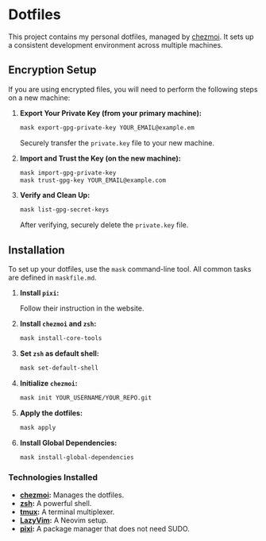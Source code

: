 # Dotfiles

This project contains my personal dotfiles, managed by [chezmoi](httpss://www.chezmoi.io/).
It sets up a consistent development environment across multiple machines.

## Encryption Setup

If you are using encrypted files, you will need to perform the following steps on a new machine:

1. **Export Your Private Key (from your primary machine):**

    ```bash
    mask export-gpg-private-key YOUR_EMAIL@example.em
    ```

    Securely transfer the `private.key` file to your new machine.

2. **Import and Trust the Key (on the new machine):**

    ```bash
    mask import-gpg-private-key
    mask trust-gpg-key YOUR_EMAIL@example.com
    ```

3. **Verify and Clean Up:**

    ```bash
    mask list-gpg-secret-keys
    ```

    After verifying, securely delete the `private.key` file.

## Installation

To set up your dotfiles, use the `mask` command-line tool.
All common tasks are defined in `maskfile.md`.

1. **Install `pixi`:**

   Follow their instruction in the website.

2. **Install `chezmoi` and `zsh`:**

    ```bash
    mask install-core-tools
    ```

3. **Set `zsh` as default shell:**

    ```bash
    mask set-default-shell
    ```

4. **Initialize `chezmoi`:**

    ```bash
    mask init YOUR_USERNAME/YOUR_REPO.git
    ```

5. **Apply the dotfiles:**

    ```bash
    mask apply
    ```

6. **Install Global Dependencies:**

    ```bash
    mask install-global-dependencies
    ```

### Technologies Installed

* **[chezmoi](httpss://www.chezmoi.io/):** Manages the dotfiles.
* **[zsh](httpss://www.zsh.org/):** A powerful shell.
* **[tmux](httpss://github.com/tmux/tmux/wiki):** A terminal multiplexer.
* **[LazyVim](httpss://www.lazyvim.org/):** A Neovim setup.
* **[pixi](httpss://pixi.sh/):** A package manager that does not need SUDO.
